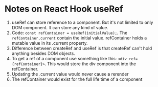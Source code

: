 # Notes on React Hook useRef

1. useRef can store reference to a component. But it's not limited to only DOM component. It can store any kind of value. 
2. Code: `const refContainer = useRef(initialValue);`. The `refContainer.current` contain the initial value. refContainer holds a mutable value in its .current property.
3. Difference between createRef and useRef is that createRef can't hold anything besides DOM objects.
4. To get a ref of a component use something like this: `<div ref={refContainer}>`. This would store the div component into the refContainer.
5. Updating the .current value would never cause a rerender
6. The refContainer would exist for the full life time of a component
